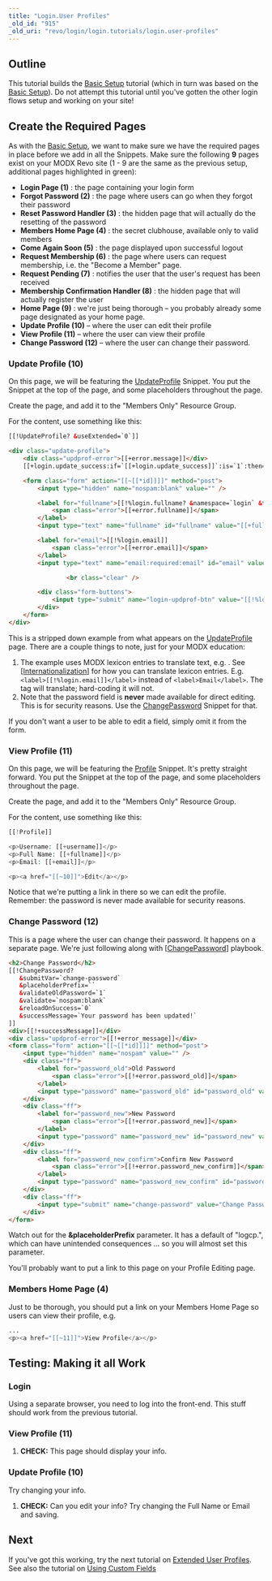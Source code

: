 ```yaml
---
title: "Login.User Profiles"
_old_id: "915"
_old_uri: "revo/login/login.tutorials/login.user-profiles"
---
```


## Outline

This tutorial builds the [Basic Setup](extras/login/login.tutorials/request-membership "Login.Request Membership") tutorial (which in turn was based on the [Basic Setup](extras/login/login.tutorials/basic-setup "Login.Basic Setup")). Do not attempt this tutorial until you've gotten the other login flows setup and working on your site!

## Create the Required Pages

As with the [Basic Setup](extras/login/login.tutorials/basic-setup "Login.Basic Setup"), we want to make sure we have the required pages in place before we add in all the Snippets. Make sure the following **9** pages exist on your MODX Revo site (1 - 9 are the same as the previous setup, additional pages highlighted in green):

- **Login Page (1)** : the page containing your login form
- **Forgot Password (2)** : the page where users can go when they forgot their password
- **Reset Password Handler (3)** : the hidden page that will actually do the resetting of the password
- **Members Home Page (4)** : the secret clubhouse, available only to valid members
- **Come Again Soon (5)** : the page displayed upon successful logout
- **Request Membership (6)** : the page where users can request membership, i.e. the "Become a Member" page.
- **Request Pending (7)** : notifies the user that the user's request has been received
- **Membership Confirmation Handler (8)** : the hidden page that will actually register the user
- **Home Page (9)** : we're just being thorough – you probably already some page designated as your home page.
- **Update Profile (10)** – where the user can edit their profile
- **View Profile (11)** – where the user can view their profile
- **Change Password (12)** – where the user can change their password.

### Update Profile (10)

On this page, we will be featuring the [UpdateProfile](extras/login/login.updateprofile "Login.UpdateProfile") Snippet. You put the Snippet at the top of the page, and some placeholders throughout the page.

Create the page, and add it to the "Members Only" Resource Group.

For the content, use something like this:

``` html
[[!UpdateProfile? &useExtended=`0`]]

<div class="update-profile">
    <div class="updprof-error">[[+error.message]]</div>
    [[+login.update_success:if=`[[+login.update_success]]`:is=`1`:then=`[[%login.profile_updated? &namespace=`login` &topic=`updateprofile`]]`]]

    <form class="form" action="[[~[[*id]]]]" method="post">
        <input type="hidden" name="nospam:blank" value="" />

        <label for="fullname">[[!%login.fullname? &namespace=`login` &topic=`updateprofile`]]
            <span class="error">[[+error.fullname]]</span>
        </label>
        <input type="text" name="fullname" id="fullname" value="[[+fullname]]" />

        <label for="email">[[!%login.email]]
            <span class="error">[[+error.email]]</span>
        </label>
        <input type="text" name="email:required:email" id="email" value="[[+email]]" />

                <br class="clear" />

        <div class="form-buttons">
            <input type="submit" name="login-updprof-btn" value="[[!%login.update_profile]]" />
        </div>
    </form>
</div>
```

This is a stripped down example from what appears on the [UpdateProfile](extras/login/login.updateprofile "Login.UpdateProfile") page. There are a couple things to note, just for your MODX education:

1. The example uses MODX lexicon entries to translate text, e.g. . See \[[Internationalization](developing-in-modx/advanced-development/internationalization "Internationalization")\] for how you can translate lexicon entries. E.g. `<label>[[!%login.email]]</label>` instead of `<label>Email</label>`. The tag will translate; hard-coding it will not.
2. Note that the password field is **never** made available for direct editing. This is for security reasons. Use the [ChangePassword](extras/login/login.changepassword "Login.ChangePassword") Snippet for that.

If you don't want a user to be able to edit a field, simply omit it from the form.

### View Profile (11)

On this page, we will be featuring the [Profile](extras/login/login.profile "Login.Profile") Snippet. It's pretty straight forward. You put the Snippet at the top of the page, and some placeholders throughout the page.

Create the page, and add it to the "Members Only" Resource Group.

For the content, use something like this:

``` php
[[!Profile]]

<p>Username: [[+username]]</p>
<p>Full Name: [[+fullname]]</p>
<p>Email: [[+email]]</p>

<p><a href="[[~10]]">Edit</a></p>
```

Notice that we're putting a link in there so we can edit the profile. Remember: the password is never made available for security reasons.

### Change Password (12)

This is a page where the user can change their password. It happens on a separate page. We're just following along with \[[ChangePassword](extras/login/login.changepassword "Login.ChangePassword")\] playbook.

``` html
<h2>Change Password</h2>
[[!ChangePassword?
   &submitVar=`change-password`
   &placeholderPrefix=``
   &validateOldPassword=`1`
   &validate=`nospam:blank`
   &reloadOnSuccess=`0`
   &successMessage=`Your password has been updated!`
]]
<div>[[!+successMessage]]</div>
<div class="updprof-error">[[!+error_message]]</div>
<form class="form" action="[[~[[*id]]]]" method="post">
    <input type="hidden" name="nospam" value="" />
    <div class="ff">
        <label for="password_old">Old Password
            <span class="error">[[!+error.password_old]]</span>
        </label>
        <input type="password" name="password_old" id="password_old" value="[[+password_old]]" />
    </div>
    <div class="ff">
        <label for="password_new">New Password
            <span class="error">[[!+error.password_new]]</span>
        </label>
        <input type="password" name="password_new" id="password_new" value="[[+password_new]]" />
    </div>
    <div class="ff">
        <label for="password_new_confirm">Confirm New Password
            <span class="error">[[!+error.password_new_confirm]]</span>
        </label>
        <input type="password" name="password_new_confirm" id="password_new_confirm" value="[[+password_new_confirm]]" />
    </div>
    <div class="ff">
        <input type="submit" name="change-password" value="Change Password" />
    </div>
</form>
```

Watch out for the **&placeholderPrefix** parameter. It has a default of "logcp.", which can have unintended consequences ... so you will almost set this parameter.

You'll probably want to put a link to this page on your Profile Editing page.

### Members Home Page (4)

Just to be thorough, you should put a link on your Members Home Page so users can view their profile, e.g.

``` php
...
<p><a href="[[~11]]">View Profile</a></p>
```

## Testing: Making it all Work

### Login

Using a separate browser, you need to log into the front-end. This stuff should work from the previous tutorial.

### View Profile (11)

1. **CHECK:** This page should display your info.

### Update Profile (10)

Try changing your info.

1. **CHECK:** Can you edit your info? Try changing the Full Name or Email and saving.

## Next

If you've got this working, try the next tutorial on [Extended User Profiles](extras/login/login.tutorials/extended-user-profiles "Login.Extended User Profiles"). See also the tutorial on [Using Custom Fields](extras/login/login.tutorials/using-custom-fields "Login.Using Custom Fields")
